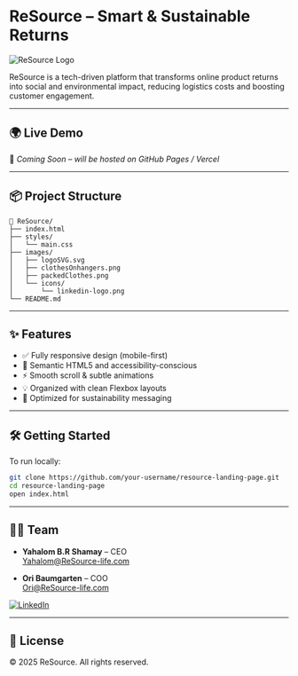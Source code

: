 
# ReSource – Smart & Sustainable Returns

![ReSource Logo](images/logoSVG.svg)

ReSource is a tech-driven platform that transforms online product returns into social and environmental impact, reducing logistics costs and boosting customer engagement.

---

## 🌍 Live Demo
🚧 *Coming Soon – will be hosted on GitHub Pages / Vercel*

---

## 📦 Project Structure

```
📁 ReSource/
├── index.html
├── styles/
│   └── main.css
├── images/
│   ├── logoSVG.svg
│   ├── clothesOnhangers.png
│   ├── packedClothes.png
│   └── icons/
│       └── linkedin-logo.png
└── README.md
```

---

## ✨ Features

- ✅ Fully responsive design (mobile-first)
- 🎯 Semantic HTML5 and accessibility-conscious
- ⚡ Smooth scroll & subtle animations
- 💡 Organized with clean Flexbox layouts
- 🌱 Optimized for sustainability messaging

---

## 🛠️ Getting Started

To run locally:

```bash
git clone https://github.com/your-username/resource-landing-page.git
cd resource-landing-page
open index.html
```

---

## 👨‍💼 Team

- **Yahalom B.R Shamay** – CEO  
  [Yahalom@ReSource-life.com](mailto:Yahalom@ReSource-life.com)

- **Ori Baumgarten** – COO  
  [Ori@ReSource-life.com](mailto:Ori@ReSource-life.com)

[![LinkedIn](images/icons/linkedin-logo.png)](https://www.linkedin.com/company/resource-life)

---

## 📜 License

© 2025 ReSource. All rights reserved.
